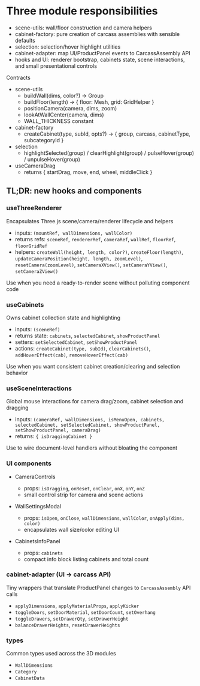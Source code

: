 # Three module responsibilities

- scene-utils: wall/floor construction and camera helpers
- cabinet-factory: pure creation of carcass assemblies with sensible defaults
- selection: selection/hover highlight utilities
- cabinet-adapter: map UI/ProductPanel events to CarcassAssembly API
- hooks and UI: renderer bootstrap, cabinets state, scene interactions, and small presentational controls

Contracts

- scene-utils
  - buildWall(dims, color?) -> Group
  - buildFloor(length) -> { floor: Mesh, grid: GridHelper }
  - positionCamera(camera, dims, zoom)
  - lookAtWallCenter(camera, dims)
  - WALL_THICKNESS constant
- cabinet-factory
  - createCabinet(type, subId, opts?) -> { group, carcass, cabinetType, subcategoryId }
- selection
  - highlightSelected(group) / clearHighlight(group) / pulseHover(group) / unpulseHover(group)
- useCameraDrag
  - returns { startDrag, move, end, wheel, middleClick }

## TL;DR: new hooks and components

### useThreeRenderer

Encapsulates Three.js scene/camera/renderer lifecycle and helpers

- inputs: `(mountRef, wallDimensions, wallColor)`
- returns refs: `sceneRef`, `rendererRef`, `cameraRef`, `wallRef`, `floorRef`, `floorGridRef`
- helpers: `createWall(height, length, color?)`, `createFloor(length)`, `updateCameraPosition(height, length, zoomLevel)`, `resetCamera(zoomLevel)`, `setCameraXView()`, `setCameraYView()`, `setCameraZView()`

Use when you need a ready-to-render scene without polluting component code

### useCabinets

Owns cabinet collection state and highlighting

- inputs: `(sceneRef)`
- returns state: `cabinets`, `selectedCabinet`, `showProductPanel`
- setters: `setSelectedCabinet`, `setShowProductPanel`
- actions: `createCabinet(type, subId)`, `clearCabinets()`, `addHoverEffect(cab)`, `removeHoverEffect(cab)`

Use when you want consistent cabinet creation/clearing and selection behavior

### useSceneInteractions

Global mouse interactions for camera drag/zoom, cabinet selection and dragging

- inputs: `(cameraRef, wallDimensions, isMenuOpen, cabinets, selectedCabinet, setSelectedCabinet, showProductPanel, setShowProductPanel, cameraDrag)`
- returns: `{ isDraggingCabinet }`

Use to wire document-level handlers without bloating the component

### UI components

- CameraControls

  - props: `isDragging`, `onReset`, `onClear`, `onX`, `onY`, `onZ`
  - small control strip for camera and scene actions

- WallSettingsModal

  - props: `isOpen`, `onClose`, `wallDimensions`, `wallColor`, `onApply(dims, color)`
  - encapsulates wall size/color editing UI

- CabinetsInfoPanel
  - props: `cabinets`
  - compact info block listing cabinets and total count

### cabinet-adapter (UI -> carcass API)

Tiny wrappers that translate ProductPanel changes to `CarcassAssembly` API calls

- `applyDimensions`, `applyMaterialProps`, `applyKicker`
- `toggleDoors`, `setDoorMaterial`, `setDoorCount`, `setOverhang`
- `toggleDrawers`, `setDrawerQty`, `setDrawerHeight`
- `balanceDrawerHeights`, `resetDrawerHeights`

### types

Common types used across the 3D modules

- `WallDimensions`
- `Category`
- `CabinetData`
